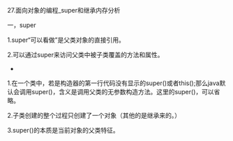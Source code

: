 27.面向对象的编程_super和继承内存分析



一，super

1.super“可以看做”是父类对象的直接引用。

2.可以通过super来访问父类中被子类覆盖的方法和属性。

*

1.在一个类中，若是构造器的第一行代码没有显示的super()或者this();那么java默认会调用super()，含义是调用父类的无参数构造方法。这里的super()，可以省略。

2.子类创建的整个过程只创建了一个对象（其他的是继承来的。）

3.super()的本质是当前对象的父类特征。

